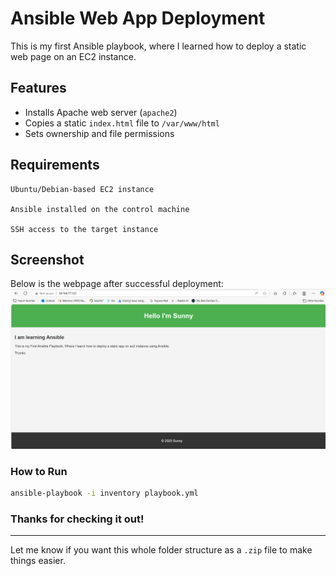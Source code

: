 # Ansible Web App Deployment

This is my first Ansible playbook, where I learned how to deploy a static web page on an EC2 instance.

## Features
- Installs Apache web server (`apache2`)
- Copies a static `index.html` file to `/var/www/html`
- Sets ownership and file permissions


## Requirements

    Ubuntu/Debian-based EC2 instance

    Ansible installed on the control machine

    SSH access to the target instance

## Screenshot

Below is the webpage after successful deployment:
![Web Page Screenshot](screenshot.png)

### How to Run
```bash
ansible-playbook -i inventory playbook.yml
```


###  Thanks for checking it out!


---

Let me know if you want this whole folder structure as a `.zip` file to make things easier.

